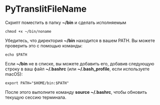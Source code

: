 # PyTranslitFileName
Скрипт поместить в папку **~/bin** и сделать исполняемым 

```chmod +x ~/bin/noname```

Убедитесь, что директория **~/bin** находится в вашем PATH. Вы можете проверить это с помощью команды:
   
```echo $PATH```
   
Если **~/bin** не в списке, вы можете добавить его, добавив следующую строку в ваш файл **~/.bashrc** (или **~/.bash_profile**, если используете macOS):
   
```export PATH="$HOME/bin:$PATH"```
   
После этого выполните команду **source ~/.bashrc**, чтобы обновить текущую сессию терминала.
